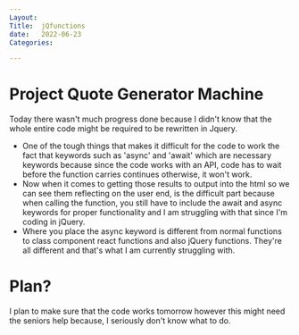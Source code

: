 ```yaml
---
Layout:
Title:  jQfunctions
date:   2022-06-23
Categories:

---
```


# Project Quote Generator Machine
Today there wasn't much progress done because I didn't know that the whole entire code might be required to be rewritten in Jquery.
- One of the tough things that makes it difficult for the code to work the fact that keywords such as 'async' and 'await' which are necessary keywords because since the code works with an API, code has to wait before the function carries continues otherwise, it won't work.
- Now when it comes to getting those results to output into the html so we can see them reflecting on the user end, is the difficult part because when calling the function, you still have to include the await and async keywords for proper functionality and I am struggling with that since I'm coding in jQuery. 
- Where you place the async keyword is different from normal functions to class component react functions and also jQuery functions. They're all different and that's what I am currently struggling with.

# Plan?
I plan to make sure that the code works tomorrow however this might need the seniors help because, I seriously don't know what to do.